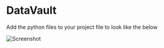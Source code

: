 # DataVault


Add the python files to your project file to look like the below

![Screenshot](screenshot.png)
